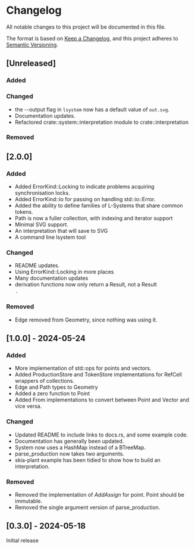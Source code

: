 # Changelog

All notable changes to this project will be documented in this file.

The format is based on [Keep a Changelog](https://keepachangelog.com/en/1.1.0/),
and this project adheres to [Semantic Versioning](https://semver.org/spec/v2.0.0.html).

## [Unreleased]

### Added

### Changed

* the --output flag in `lsystem` now has a default value of `out.svg`.
* Documentation updates.
* Refactored crate::system::interpretation module to crate::interpretation 

### Removed

## [2.0.0]

### Added
- Added ErrorKind::Locking to indicate problems acquiring synchronisation locks.
- Added ErrorKind::Io for passing on handling std::io::Error.
- Added the ability to define families of L-Systems that share common tokens.
- Path is now a fuller collection, with indexing and iterator support
- Minimal SVG support. 
- An interpretation that will save to SVG
- A command line lsystem tool

### Changed
- README updates.
- Using ErrorKind::Locking in more places
- Many documentation updates
- derivation functions now only return a Result, not a Result<Option>.

### Removed
- Edge removed from Geometry, since nothing was using it. 

## [1.0.0] - 2024-05-24

### Added

- More implementation of std::ops for points and vectors.
- Added ProductionStore and TokenStore implementations for RefCell wrappers of collections.
- Edge and Path types to Geometry
- Added a zero function to Point
- Added From implementations to convert between Point and Vector and vice versa. 

### Changed

- Updated README to include links to docs.rs, and some example code. 
- Documentation has generally been updated.
- System now uses a HashMap instead of a BTreeMap.
- parse_production now takes two arguments.
- skia-plant example has been tidied to show how to build
  an interpretation.

### Removed

- Removed the implementation of *AddAssign* for point. Point should be immutable.
- Removed the single argument version of parse_production.

## [0.3.0] - 2024-05-18

Initial release
